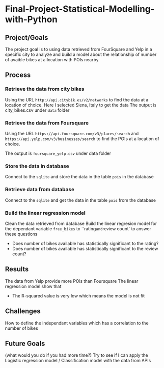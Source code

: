 # Final-Project-Statistical-Modelling-with-Python

## Project/Goals
The project goal is to using data retrieved from FourSquare and Yelp in a specific city to analyze and build a model about the relationship of number of avaible bikes at a location with POIs nearby

## Process
### Retrieve the data from city bikes
Using the URL `http://api.citybik.es/v2/networks` to find the data at a location of choice. Here I selected Siena, Italy to get the data
The output is city_bikes.csv under `data` folder
### Retrieve the data from Foursquare
Using the URL `https://api.foursquare.com/v3/places/search` and `https://api.yelp.com/v3/businesses/search` to find the POIs at a location of choice. 


The output is `foursquare_yelp.csv` under data folder

### Store the data in database
Connect to the `sqlite` and store the data in the table `pois` in the database

### Retrieve data from database
Connect to the `sqlite` and get the data in the table `pois` from the database

### Build the linear regression model
Clean the data retrieved from database
Build the linear regresion model for the dependant variable `free_bikes` to ``rating` and `review count` to answer these questions
- Does number of bikes available has statistically significant to the rating?
- Does number of bikes available has statistically significant to the review count?
## Results
The data from Yelp provide more POIs than Foursquare
The linear regression model show that
- The R-squared value is very low which means the model is not fit


## Challenges 
How to define the independant variables which has a correlation to the number of bikes

## Future Goals
(what would you do if you had more time?)
Try to see if I can apply the Logistic regression model / Classification model with the data from APIs